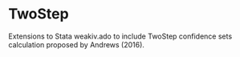 # TwoStep
Extensions to Stata weakiv.ado to include TwoStep confidence sets calculation proposed by Andrews (2016).
